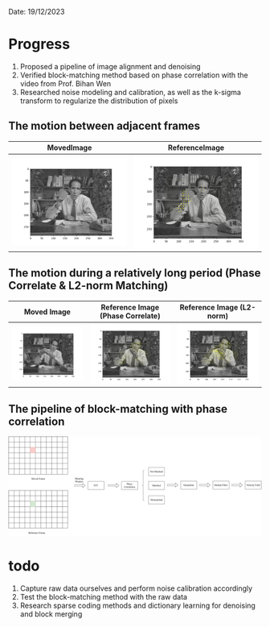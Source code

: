 Date: 19/12/2023
# Progress
1. Proposed a pipeline of image alignment and denoising
2. Verified block-matching method based on phase correlation with the video from Prof. Bihan Wen
3. Researched noise modeling and calibration, as well as the k-sigma transform to regularize the distribution of pixels

## The motion between adjacent frames
|MovedImage|ReferenceImage|
|:----:|:-------:|
|![the 30th frame](/Docs/Image_results/moved_frame_30.png)|![the 29th frame](/Docs/Image_results/reference_frame_29.png)|


## The motion during a relatively long period (Phase Correlate & L2-norm Matching)
|Moved Image|Reference Image (Phase Correlate)|Reference Image (L2-norm)|
|:-----:|:------:|:----:|
|![the 45th_frame](/Docs/Image_results/moved_frame_45.png)|![the 40th_frame](/Docs/Image_results/reference_frame_40.png)|![L2](/Docs/Image_results/results_1219/moved_frame_45_L2.png)|

## The pipeline of block-matching with phase correlation
![the pipeline of block-matching](/Docs/Image_results/blockMatching.svg)


 # todo
 1. Capture raw data ourselves and perform noise calibration accordingly
 2. Test the block-matching method with the raw data
 3. Research sparse coding methods and dictionary learning for denoising and block merging
